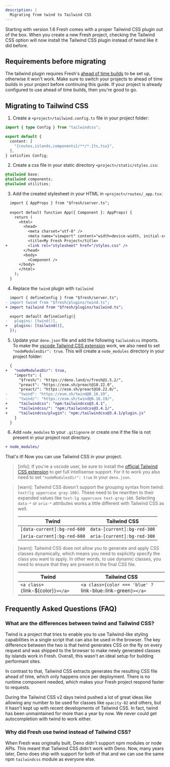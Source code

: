 ```yaml
---
description: |
  Migrating from twind to Tailwind CSS
---
```


Starting with version 1.6 Fresh comes with a proper Tailwind CSS plugin out of
the box. When you create a new Fresh project, checking the Tailwind CSS option
will now install the Tailwind CSS plugin instead of twind like it did before.

## Requirements before migrating

The tailwind plugin requires Fresh's
[ahead of time builds](/docs/concepts/ahead-of-time-builds) to be set up,
otherwise it won't work. Make sure to switch your projects to ahead of time
builds in your project before continuing this guide. If your project is already
configured to use ahead of time builds, then you're good to go.

## Migrating to Tailwind CSS

1. Create a `<project>/tailwind.config.ts` file in your project folder:

```ts tailwind.config.ts
import { type Config } from "tailwindcss";

export default {
  content: [
    "{routes,islands,components}/**/*.{ts,tsx}",
  ],
} satisfies Config;
```

2. Create a css file in your static directory `<project>/static/styles.css`:

```css static/styles.css
@tailwind base;
@tailwind components;
@tailwind utilities;
```

3. Add the created stylesheet in your HTML in `<project>/routes/_app.tsx`:

```diff routes/_app.tsx
  import { AppProps } from "$fresh/server.ts";
  
  export default function App({ Component }: AppProps) {
    return (
      <html>
        <head>
          <meta charset="utf-8" />
          <meta name="viewport" content="width=device-width, initial-scale=1.0" />
          <title>My Fresh Project</title>
+         <link rel="stylesheet" href="/styles.css" />
        </head>
        <body>
          <Component />
      </body>
      </html>
    );
  }
```

4. Replace the `twind` plugin with `tailwind`

```diff fresh.config.ts
  import { defineConfig } from "$fresh/server.ts";
- import twind from "$fresh/plugins/twind.ts";
+ import tailwind from "$fresh/plugins/tailwind.ts";

  export default defineConfig({
-   plugins: [twind()],
+   plugins: [tailwind()],
  });
```

5. Update your `deno.json` file and add the following `tailwindcss` imports. To
   make the
   [vscode Tailwind CSS extension](https://marketplace.visualstudio.com/items?itemName=bradlc.vscode-tailwindcss)
   work, we also need to set `"nodeModulesDir": true`. This will create a
   `node_modules` directory in your project folder:

```diff deno.json
  {
+   "nodeModulesDir": true,
    "imports": {
      "$fresh/": "https://deno.land/x/fresh@1.5.2/",
      "preact": "https://esm.sh/preact@10.22.0",
      "preact/": "https://esm.sh/preact@10.22.0/",
-     "twind": "https://esm.sh/twind@0.16.19",
-     "twind/": "https://esm.sh/twind@0.16.19/",
+     "tailwindcss": "npm:tailwindcss@3.4.1",
+     "tailwindcss/": "npm:/tailwindcss@3.4.1/",
+     "tailwindcss/plugin": "npm:/tailwindcss@3.4.1/plugin.js"
    }
  }
```

6. Add `node_modules` to your `.gitignore` or create one if the file is not
   present in your project root directory.

```diff .gitignore
+ node_modules/
```

That's it! Now you can use Tailwind CSS in your project.

> [info]: If you're a vscode user, be sure to install the
> [official Tailwind CSS extension](https://marketplace.visualstudio.com/items?itemName=bradlc.vscode-tailwindcss)
> to get full intellisense support. For it to work you also need to set
> `"nodeModulesDir": true` in your `deno.json`.

> [warn]: Tailwind CSS doesn't support the grouping syntax from twind:
> `text(lg uppercase gray-100)`. These need to be rewritten to their expanded
> values like `text-lg uppercase text-gray-100`. Selecting `data-*` or `aria-*`
> attributes works a little different with Tailwind CSS as well.
>
> | Twind                       | Tailwind CSS                |
> | --------------------------- | --------------------------- |
> | `[data-current]:bg-red-600` | `data-[current]:bg-red-300` |
> | `[aria-current]:bg-red-600` | `aria-[current]:bg-red-300` |

> [warn]: Tailwind CSS does not allow you to generate and apply CSS classes
> dynamically, which means you need to explicitly specify the class you want to
> apply. In other words, to use dynamic classes, you need to ensure that they
> are present in the final CSS file.
>
> | Twind                             | Tailwind CSS                                                 |
> | --------------------------------- | ------------------------------------------------------------ |
> | `<a class={`link-${color}`}></a>` | `<a class={color === 'blue' ?`link-blue`:`link-green`}></a>` |

## Frequently Asked Questions (FAQ)

### What are the differences between twind and Tailwind CSS?

Twind is a project that tries to enable you to use Tailwind-like styling
capabilities in a single script that can also be used in the browser. The key
difference between the two is that twind generates CSS on the fly on every
request and was shipped to the browser to make newly generated classes by
islands work in Fresh. Overall, this wasn't an ideal setup for building
performant sites.

In contrast to that, Tailwind CSS extracts generates the resulting CSS file
ahead of time, which only happens once per deployment. There is no runtime
component needed, which makes your Fresh project respond faster to requests.

During the Tailwind CSS v2 days twind pushed a lot of great ideas like allowing
any number to be used for classes like `opacity-82` and others, but it hasn't
kept up with recent developments of Tailwind CSS. In fact, twind has been
unmaintained for more than a year by now. We never could get autocompletion with
twind to work either.

### Why did Fresh use twind instead of Tailwind CSS?

When Fresh was originally built, Deno didn't support npm modules or node APIs.
This meant that Tailwind CSS didn't work with Deno. Now, many years later, Deno
does ship with support for both of that and we can use the same npm
`tailwindcss` module as everyone else.
